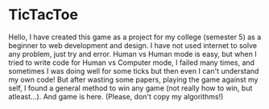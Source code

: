 # TicTacToe
Hello, I have created this game as a project for my college (semester 5) as a beginner to web development and design. I have not used internet to solve any problem, just try and error. Human vs Human mode is easy, but when I tried to write code for Human vs Computer mode, I failed many times, and sometimes I was doing well for some ticks but then even I can't understand my own code! But after wasting some papers, playing the game against my self, I found a general method to win any game (not really how to win, but atleast...). And game is here. (Please, don't copy my algorithms!)
